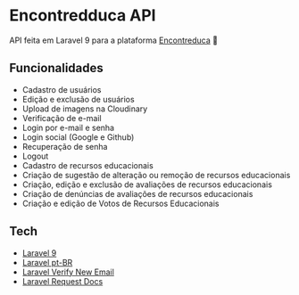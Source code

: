 # Encontredduca API

API feita em Laravel 9 para a plataforma [Encontreduca][encontreduca-repo] 📖

## Funcionalidades

- Cadastro de usuários
- Edição e exclusão de usuários
- Upload de imagens na Cloudinary
- Verificação de e-mail
- Login por e-mail e senha
- Login social (Google e Github)
- Recuperação de senha
- Logout
- Cadastro de recursos educacionais
- Criação de sugestão de alteração ou remoção de recursos educacionais
- Criação, edição e exclusão de avaliações de recursos educacionais
- Criação de denúncias de avaliações de recursos educacionais
- Criação e edição de Votos de Recursos Educacionais

## Tech

- [Laravel 9][laravel]
- [Laravel pt-BR][laravel-pt-br]
- [Laravel Verify New Email][laravel-verify-new-email]
- [Laravel Request Docs][laravel-request-docs]

[encontreduca-repo]: https://github.com/capelaum/encontreduca
[laravel]: https://laravel.com
[laravel-pt-br]: https://github.com/lucascudo/laravel-pt-BR-localization
[laravel-verify-new-email]: https://github.com/protonemedia/laravel-verify-new-email
[laravel-request-docs]: https://github.com/rakutentech/laravel-request-docs
